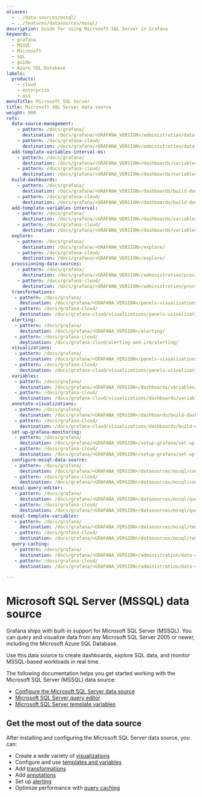 ```yaml
---
aliases:
  - ../data-sources/mssql/
  - ../features/datasources/mssql/
description: Guide for using Microsoft SQL Server in Grafana
keywords:
  - grafana
  - MSSQL
  - Microsoft
  - SQL
  - guide
  - Azure SQL Database
labels:
  products:
    - cloud
    - enterprise
    - oss
menuTitle: Microsoft SQL Server
title: Microsoft SQL Server data source
weight: 900
refs:
  data-source-management:
    - pattern: /docs/grafana/
      destination: /docs/grafana/<GRAFANA_VERSION>/administration/data-source-management/
    - pattern: /docs/grafana-cloud/
      destination: /docs/grafana/<GRAFANA_VERSION>/administration/data-source-management/
  add-template-variables-interval-ms:
    - pattern: /docs/grafana/
      destination: /docs/grafana/<GRAFANA_VERSION>/dashboards/variables/add-template-variables/#__interval_ms
    - pattern: /docs/grafana-cloud/
      destination: /docs/grafana/<GRAFANA_VERSION>/dashboards/variables/add-template-variables/#__interval_ms
  build-dashboards:
    - pattern: /docs/grafana/
      destination: /docs/grafana/<GRAFANA_VERSION>/dashboards/build-dashboards/
    - pattern: /docs/grafana-cloud/
      destination: /docs/grafana/<GRAFANA_VERSION>/dashboards/build-dashboards/
  add-template-variables-interval:
    - pattern: /docs/grafana/
      destination: /docs/grafana/<GRAFANA_VERSION>/dashboards/variables/add-template-variables/#__interval
    - pattern: /docs/grafana-cloud/
      destination: /docs/grafana/<GRAFANA_VERSION>/dashboards/variables/add-template-variables/#__interval
  explore:
    - pattern: /docs/grafana/
      destination: /docs/grafana/<GRAFANA_VERSION>/explore/
    - pattern: /docs/grafana-cloud/
      destination: /docs/grafana/<GRAFANA_VERSION>/explore/
  provisioning-data-sources:
    - pattern: /docs/grafana/
      destination: /docs/grafana/<GRAFANA_VERSION>/administration/provisioning/#data-sources
    - pattern: /docs/grafana-cloud/
      destination: /docs/grafana/<GRAFANA_VERSION>/administration/provisioning/#data-sources
  transformations:
   - pattern: /docs/grafana/
     destination: /docs/grafana/<GRAFANA_VERSION>/panels-visualizations/query-transform-data/transform-data/
   - pattern: /docs/grafana-cloud/
     destination: /docs/grafana-cloud/visualizations/panels-visualizations/query-transform-data/transform-data/
  alerting:
   - pattern: /docs/grafana/
     destination: /docs/grafana/<GRAFANA_VERSION>/alerting/
   - pattern: /docs/grafana-cloud/
     destination: /docs/grafana-cloud/alerting-and-irm/alerting/
  visualizations:
   - pattern: /docs/grafana/
     destination: /docs/grafana/<GRAFANA_VERSION>/panels-visualizations/visualizations/
   - pattern: /docs/grafana-cloud/
     destination: /docs/grafana-cloud/visualizations/panels-visualizations/visualizations/
  variables:
   - pattern: /docs/grafana/
     destination: /docs/grafana/<GRAFANA_VERSION>/dashboards/variables/
   - pattern: /docs/grafana-cloud/
     destination: /docs/grafana-cloud/visualizations/dashboards/variables/
  annotate-visualizations:
   - pattern: /docs/grafana/
     destination: /docs/grafana/<GRAFANA_VERSION>/dashboards/build-dashboards/annotate-visualizations/
   - pattern: /docs/grafana-cloud/
     destination: /docs/grafana-cloud/visualizations/dashboards/build-dashboards/annotate-visualizations/
  set-up-grafana-monitoring:
   - pattern: /docs/grafana/
     destination: /docs/grafana/<GRAFANA_VERSION>/setup-grafana/set-up-grafana-monitoring/
   - pattern: /docs/grafana-cloud/
     destination: /docs/grafana/<GRAFANA_VERSION>/setup-grafana/set-up-grafana-monitoring/
  configure-mssql-data-source:
   - pattern: /docs/grafana/
     destination: /docs/grafana/<GRAFANA_VERSION>/datasources/mssql/configure
   - pattern: /docs/grafana-cloud/
     destination: /docs/grafana/<GRAFANA_VERSION>/datasources/mssql/configure
  mssql-query-editor:
   - pattern: /docs/grafana/
     destination: /docs/grafana/<GRAFANA_VERSION>/datasources/mssql/query-editor/
   - pattern: /docs/grafana-cloud/
     destination: /docs/grafana/<GRAFANA_VERSION>/datasources/mssql/query-editor/
  mssql-template-variables:
   - pattern: /docs/grafana/
     destination: /docs/grafana/<GRAFANA_VERSION>/datasources/mssql/template-variables/
   - pattern: /docs/grafana-cloud/
     destination: /docs/grafana/<GRAFANA_VERSION>/datasources/mssql/template-variables/
  query-caching:
   - pattern: /docs/grafana/
     destination: /docs/grafana/<GRAFANA_VERSION>/administration/data-source-management/#query-and-resource-caching
   - pattern: /docs/grafana-cloud/
     destination: /docs/grafana/<GRAFANA_VERSION>/administration/data-source-management/#query-and-resource-caching

---
```


# Microsoft SQL Server (MSSQL) data source

Grafana ships with built-in support for Microsoft SQL Server (MSSQL).
You can query and visualize data from any Microsoft SQL Server 2005 or newer, including the Microsoft Azure SQL Database.

Use this data source to create dashboards, explore SQL data, and monitor MSSQL-based workloads in real time.

The following documentation helps you get started working with the Microsoft SQL Server (MSSQL) data source:

- [Configure the Microsoft SQL Server data source](ref:configure-mssql-data-source)
- [Microsoft SQL Server query editor](ref:mssql-query-editor)
- [Microsoft SQL Server template variables](ref:mssql-template-variables)

## Get the most out of the data source

After installing and configuring the Microsoft SQL Server data source, you can:

- Create a wide variety of [visualizations](ref:visualizations)
- Configure and use [templates and variables](ref:variables)
- Add [transformations](ref:transformations)
- Add [annotations](ref:annotate-visualizations)
- Set up [alerting](ref:alerting)
- Optimize performance with [query caching](ref:query-caching)
